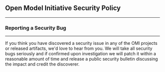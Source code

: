 ## Open Model Initiative Security Policy

---

### Reporting a Security Bug

---

If you think you have discovered a security issue in any of the OMI projects or released artifacts, we'd love to hear from you. We will take all security bugs seriously and if confirmed upon investigation we will patch it within a reasonable amount of time and release a public security bulletin discussing the impact and credit the discoverer.